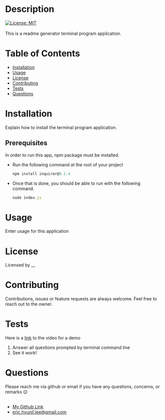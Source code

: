 # Description
[![License: MIT](https://img.shields.io/badge/License-MIT-yellow.svg)](https://opensource.org/licenses/MIT)<br><br>
 This is a readme generator terminal program application.

# Table of Contents

* [Installation](#installation)
* [Usage](#usage)
* [License](#license)
* [Contributing](#contributing)
* [Tests](#tests)
* [Questions](#questions)

# Installation

Explain how to install the terminal program application.

## Prerequisites

In order to run this app, npm package must be installed. <br>
- Run the following command at the root of your project

    ```javascript
    npm install inquirer@8.2.4
    ```

- Once that is done,  you should be able to run with the following command.<br />

   
    ```javascript
    node index.js
    ```


# Usage

Enter usage for this application

# License

Licensed by __

# Contributing

Contributions, issues or feature requests are always welcome. Feel free to reach out to the owner.

# Tests

Here is a [link](https://youtube.com) to the video for a demo

1. Answer all questions prompted by terminal command line
2. See it work!




# Questions

Please reach me via github or email if you have any questions, concerns, or remarks 😉<br><br>
 - [My Github Link](https://github.com/ericeya) <br>
 - eric.hyunil.lee@gmail.com